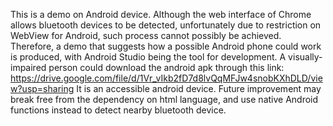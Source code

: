 This is a demo on Android device. 
Although the web interface of Chrome allows bluetooth devices to be detected, unfortunately due to restriction on WebView for Android, such process cannot possibly be achieved.
Therefore, a demo that suggests how a possible Android phone could work is produced, with Android Studio being the tool for development.
A visually-impaired person could download the android apk through this link:
https://drive.google.com/file/d/1Vr_vIkb2fD7d8lvQqMFJw4snobKXhDLD/view?usp=sharing
It is an accessible android device.
Future improvement may break free from the dependency on html language, and use native Android functions instead to detect nearby bluetooth device.
